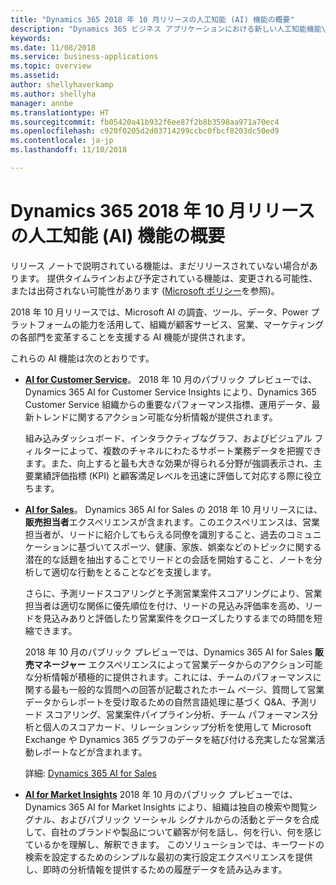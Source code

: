 ```yaml
---
title: "Dynamics 365 2018 年 10 月リリースの人工知能 (AI) 機能の概要"
description: "Dynamics 365 ビジネス アプリケーションにおける新しい人工知能機能\""
keywords: 
ms.date: 11/08/2018
ms.service: business-applications
ms.topic: overview
ms.assetid: 
author: shellyhaverkamp
ms.author: shellyha
manager: annbe
ms.translationtype: HT
ms.sourcegitcommit: fb05420a41b932f6ee87f2b8b3598aa971a70ec4
ms.openlocfilehash: c920f0205d2d03714299ccbc0fbcf8203dc50ed9
ms.contentlocale: ja-jp
ms.lasthandoff: 11/10/2018

---
```


#  <a name="overview-of-artificial-intelligence-ai-capabilities-in-dynamics-365-october-18-release"></a>Dynamics 365 2018 年 10 月リリースの人工知能 (AI) 機能の概要 

リリース ノートで説明されている機能は、まだリリースされていない場合があります。 提供タイムラインおよび予定されている機能は、変更される可能性、または出荷されない可能性があります ([Microsoft ポリシー](https://go.microsoft.com/fwlink/p/?linkid=2007332)を参照)。

2018 年 10 月リリースでは、Microsoft AI の調査、ツール、データ、Power プラットフォームの能力を活用して、組織が顧客サービス、営業、マーケティングの各部門を変革することを支援する AI 機能が提供されます。 

これらの AI 機能は次のとおりです。

- **[AI for Customer Service](dynamics365-ai-customer-service-insights.md)**。 2018 年 10 月のパブリック プレビューでは、Dynamics 365 AI for Customer Service Insights により、Dynamics 365 Customer Service 組織からの重要なパフォーマンス指標、運用データ、最新トレンドに関するアクション可能な分析情報が提供されます。 

   組み込みダッシュボード、インタラクティブなグラフ、およびビジュアル フィルターによって、複数のチャネルにわたるサポート業務データを把握できます。また、向上すると最も大きな効果が得られる分野が強調表示され、主要業績評価指標 (KPI) と顧客満足レベルを迅速に評価して対応する際に役立ちます。 

- **[AI for Sales](ai-sales.md)**。 Dynamics 365 AI for Sales の 2018 年 10 月リリースには、**販売担当者**エクスペリエンスが含まれます。このエクスペリエンスは、営業担当者が、リードに紹介してもらえる同僚を識別すること、過去のコミュニケーションに基づいてスポーツ、健康、家族、娯楽などのトピックに関する潜在的な話題を抽出することでリードとの会話を開始すること、ノートを分析して適切な行動をとることなどを支援します。 

   さらに、予測リードスコアリングと予測営業案件スコアリングにより、営業担当者は適切な関係に優先順位を付け、リードの見込み評価率を高め、リードを見込みありと評価したり営業案件をクローズしたりするまでの時間を短縮できます。 
   
   2018 年 10 月のパブリック プレビューでは、Dynamics 365 AI for Sales **販売マネージャー** エクスペリエンスによって営業データからのアクション可能な分析情報が積極的に提供されます。これには、チームのパフォーマンスに関する最も一般的な質問への回答が記載されたホーム ページ、質問して営業データからレポートを受け取るための自然言語処理に基づく Q&A、予測リード スコアリング、営業案件パイプライン分析、チーム パフォーマンス分析と個人のスコアカード、リレーションシップ分析を使用して Microsoft Exchange や Dynamics 365 グラフのデータを結び付ける充実したな営業活動レポートなどが含まれます。
    
   詳細: [Dynamics 365 AI for Sales](https://docs.microsoft.com/dynamics365/ai/sales/help-hub) 

- **[AI for Market Insights](../market-insights/index.md)** 2018 年 10 月のパブリック プレビューでは、Dynamics 365 AI for Market Insights により、組織は独自の検索や閲覧シグナル、およびパブリック ソーシャル シグナルからの活動とデータを合成して、自社のブランドや製品について顧客が何を話し、何を行い、何を感じているかを理解し、解釈できます。 このソリューションでは、キーワードの検索を設定するためのシンプルな最初の実行設定エクスペリエンスを提供し、即時の分析情報を提供するための履歴データを読み込みます。
   
  



